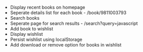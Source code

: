 - Display recent books on homepage
- Seperate details list for each book - /book/9811003793
- Search books
- Seperate page for search results - /search?query=javascript
- Add book to wishlist
- Display wishlist
- Persist wishlist using localStorage
- Add download or remove option for books in wishlist
